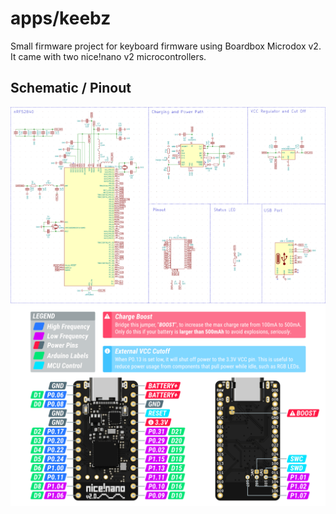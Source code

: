 # apps/keebz
Small firmware project for keyboard firmware using Boardbox Microdox v2.
It came with two nice!nano v2 microcontrollers.

## Schematic / Pinout
![Schematic](https://github.com/dstechenko/apps/raw/master/keebz/docs/nRF52840_schematic.png "Schematic")
![Pinout](https://github.com/dstechenko/apps/raw/master/keebz/docs/nice!nano_v2_pinout.png "Pinout")